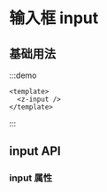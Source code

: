 # 输入框 input

## 基础用法

:::demo
```vue
<template>
  <z-input />
</template>
```
:::

## input API
### input 属性